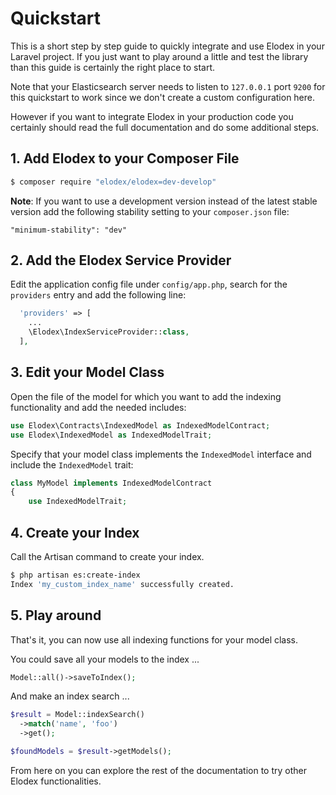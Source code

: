 # Quickstart

This is a short step by step guide to quickly integrate and use Elodex in your Laravel project.
If you just want to play around a little and test the library than this guide is certainly the right place to start.

Note that your Elasticsearch server needs to listen to `127.0.0.1` port `9200` for this quickstart to work since we don't create a custom configuration here.

However if you want to integrate Elodex in your production code you certainly should read the full documentation and do some additional steps.

## 1. Add Elodex to your Composer File
```bash
$ composer require "elodex/elodex=dev-develop"
```

**Note**: If you want to use a development version instead of the latest stable version add the following stability setting to your `composer.json` file:
```
"minimum-stability": "dev"
```


## 2. Add the Elodex Service Provider
Edit the application config file under `config/app.php`, search for the `providers` entry and add the following line:
```php
  'providers' => [
    ...
    \Elodex\IndexServiceProvider::class,
  ],
```


## 3. Edit your Model Class
Open the file of the model for which you want to add the indexing functionality and add the needed includes:
```php
use Elodex\Contracts\IndexedModel as IndexedModelContract;
use Elodex\IndexedModel as IndexedModelTrait;
```

Specify that your model class implements the `IndexedModel` interface and include the `IndexedModel` trait:
```php
class MyModel implements IndexedModelContract
{
    use IndexedModelTrait;
```


## 4. Create your Index
Call the Artisan command to create your index.
```bash
$ php artisan es:create-index
Index 'my_custom_index_name' successfully created.
```


## 5. Play around
That's it, you can now use all indexing functions for your model class.

You could save all your models to the index ...
```php
Model::all()->saveToIndex();
```

And make an index search  ...
```php
$result = Model::indexSearch()
  ->match('name', 'foo')
  ->get();

$foundModels = $result->getModels();
```

From here on you can explore the rest of the documentation to try other Elodex functionalities.
